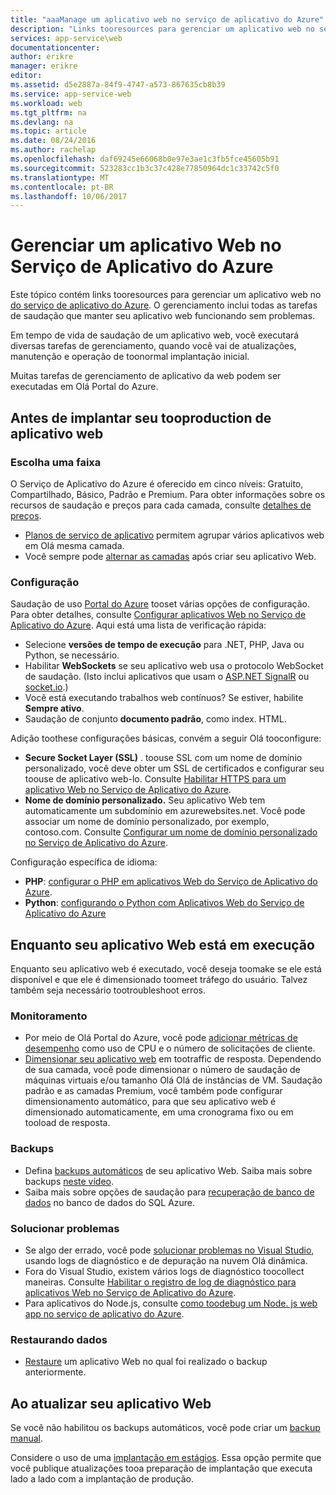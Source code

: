 ```yaml
---
title: "aaaManage um aplicativo web no serviço de aplicativo do Azure"
description: "Links tooresources para gerenciar um aplicativo web no serviço de aplicativo do Azure."
services: app-service\web
documentationcenter: 
author: erikre
manager: erikre
editor: 
ms.assetid: d5e2887a-84f9-4747-a573-867635cb8b39
ms.service: app-service-web
ms.workload: web
ms.tgt_pltfrm: na
ms.devlang: na
ms.topic: article
ms.date: 08/24/2016
ms.author: rachelap
ms.openlocfilehash: daf69245e66068b0e97e3ae1c3fb5fce45605b91
ms.sourcegitcommit: 523283cc1b3c37c428e77850964dc1c33742c5f0
ms.translationtype: MT
ms.contentlocale: pt-BR
ms.lasthandoff: 10/06/2017
---
```

# <a name="manage-a-web-app-in-azure-app-service"></a>Gerenciar um aplicativo Web no Serviço de Aplicativo do Azure
Este tópico contém links tooresources para gerenciar um aplicativo web no [do serviço de aplicativo do Azure](http://go.microsoft.com/fwlink/?LinkId=529714). O gerenciamento inclui todas as tarefas de saudação que manter seu aplicativo web funcionando sem problemas. 

Em tempo de vida de saudação de um aplicativo web, você executará diversas tarefas de gerenciamento, quando você vai de atualizações, manutenção e operação de toonormal implantação inicial.

Muitas tarefas de gerenciamento de aplicativo da web podem ser executadas em Olá Portal do Azure.

## <a name="before-you-deploy-your-web-app-tooproduction"></a>Antes de implantar seu tooproduction de aplicativo web
### <a name="choose-a-tier"></a>Escolha uma faixa
O Serviço de Aplicativo do Azure é oferecido em cinco níveis: Gratuito, Compartilhado, Básico, Padrão e Premium. Para obter informações sobre os recursos de saudação e preços para cada camada, consulte [detalhes de preços](https://azure.microsoft.com/pricing/details/app-service/). 

* [Planos de serviço de aplicativo](../app-service/azure-web-sites-web-hosting-plans-in-depth-overview.md) permitem agrupar vários aplicativos web em Olá mesma camada.
* Você sempre pode [alternar as camadas](web-sites-scale.md) após criar seu aplicativo Web.

### <a name="configuration"></a>Configuração
Saudação de uso [Portal do Azure](https://portal.azure.com/) tooset várias opções de configuração. Para obter detalhes, consulte [Configurar aplicativos Web no Serviço de Aplicativo do Azure](web-sites-configure.md). Aqui está uma lista de verificação rápida:

* Selecione **versões de tempo de execução** para .NET, PHP, Java ou Python, se necessário.
* Habilitar **WebSockets** se seu aplicativo web usa o protocolo WebSocket de saudação. (Isto inclui aplicativos que usam o [ASP.NET SignalR](http://www.asp.net/signalr) ou [socket.io](web-sites-nodejs-chat-app-socketio.md).)
* Você está executando trabalhos web contínuos? Se estiver, habilite **Sempre ativo**.
* Saudação de conjunto **documento padrão**, como index. HTML.

Adição toothese configurações básicas, convém a seguir Olá tooconfigure:

* **Secure Socket Layer (SSL)** . toouse SSL com um nome de domínio personalizado, você deve obter um SSL de certificados e configurar seu toouse de aplicativo web-lo. Consulte [Habilitar HTTPS para um aplicativo Web no Serviço de Aplicativo do Azure](app-service-web-tutorial-custom-ssl.md).
* **Nome de domínio personalizado.** Seu aplicativo Web tem automaticamente um subdomínio em azurewebsites.net. Você pode associar um nome de domínio personalizado, por exemplo, contoso.com. Consulte [Configurar um nome de domínio personalizado no Serviço de Aplicativo do Azure](app-service-web-tutorial-custom-domain.md).

Configuração específica de idioma:

* **PHP**: [configurar o PHP em aplicativos Web do Serviço de Aplicativo do Azure](web-sites-php-configure.md).
* **Python**: [configurando o Python com Aplicativos Web do Serviço de Aplicativo do Azure](web-sites-python-configure.md)

## <a name="while-your-web-app-is-running"></a>Enquanto seu aplicativo Web está em execução
Enquanto seu aplicativo web é executado, você deseja toomake se ele está disponível e que ele é dimensionado toomeet tráfego do usuário. Talvez também seja necessário tootroubleshoot erros.

### <a name="monitoring"></a>Monitoramento
* Por meio de Olá Portal do Azure, você pode [adicionar métricas de desempenho](web-sites-monitor.md) como uso de CPU e o número de solicitações de cliente.
* [Dimensionar seu aplicativo web](web-sites-scale.md) em tootraffic de resposta. Dependendo de sua camada, você pode dimensionar o número de saudação de máquinas virtuais e/ou tamanho Olá Olá de instâncias de VM. Saudação padrão e as camadas Premium, você também pode configurar dimensionamento automático, para que seu aplicativo web é dimensionado automaticamente, em uma cronograma fixo ou em tooload de resposta.  

### <a name="backups"></a>Backups
* Defina [backups automáticos](web-sites-backup.md) de seu aplicativo Web. Saiba mais sobre backups [neste vídeo](https://azure.microsoft.com/documentation/videos/azure-websites-automatic-and-easy-backup/).
* Saiba mais sobre opções de saudação para [recuperação de banco de dados](../sql-database/sql-database-business-continuity.md) no banco de dados do SQL Azure.

### <a name="troubleshooting"></a>Solucionar problemas
* Se algo der errado, você pode [solucionar problemas no Visual Studio](web-sites-dotnet-troubleshoot-visual-studio.md#remotedebug), usando logs de diagnóstico e de depuração na nuvem Olá dinâmica. 
* Fora do Visual Studio, existem vários logs de diagnóstico toocollect maneiras. Consulte [Habilitar o registro de log de diagnóstico para aplicativos Web no Serviço de Aplicativo do Azure](web-sites-enable-diagnostic-log.md).
* Para aplicativos do Node.js, consulte [como toodebug um Node. js web app no serviço de aplicativo do Azure](web-sites-nodejs-debug.md).

### <a name="restoring-data"></a>Restaurando dados
* [Restaure](web-sites-restore.md) um aplicativo Web no qual foi realizado o backup anteriormente.

## <a name="when-you-update-your-web-app"></a>Ao atualizar seu aplicativo Web
Se você não habilitou os backups automáticos, você pode criar um [backup manual](web-sites-backup.md).

Considere o uso de uma [implantação em estágios](web-sites-staged-publishing.md). Essa opção permite que você publique atualizações tooa preparação de implantação que executa lado a lado com a implantação de produção. 


<!-- Anchors. -->

[Before you deploy your site tooproduction]: #before-you-deploy-your-site-to-production
[While your website is running]: #while-your-website-is-running
[When you update your website]: #when-you-update-your-website


